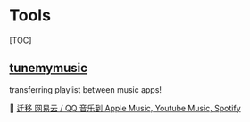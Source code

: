 # Tools

[TOC]



## [tunemymusic](https://www.tunemymusic.com/)

transferring playlist between music apps!

🔗 [迁移 网易云 / QQ 音乐到 Apple Music, Youtube Music, Spotify](https://yyrcd.com/n2s/)



